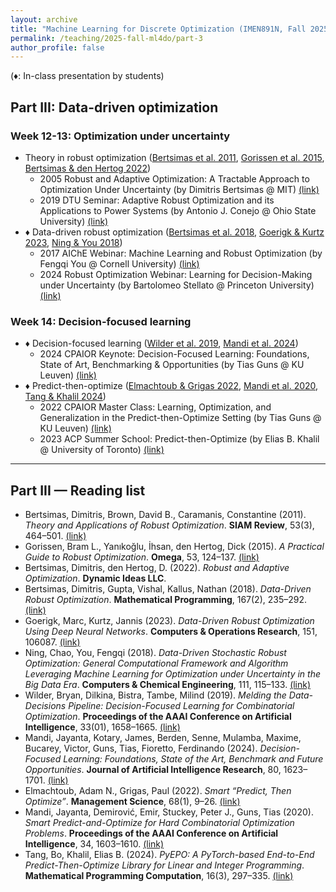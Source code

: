 ```yaml
---
layout: archive
title: "Machine Learning for Discrete Optimization (IMEN891N, Fall 2025)"
permalink: /teaching/2025-fall-ml4do/part-3
author_profile: false
---
```


(♦: In-class presentation by students)

## Part III: Data-driven optimization

### Week 12-13: Optimization under uncertainty

- Theory in robust optimization ([Bertsimas et al. 2011](#paper-bertsimas-2011), [Gorissen et al. 2015](#paper-gorissen-2015), [Bertsimas & den Hertog 2022](#paper-bertsimas-2022))
  - 2005 Robust and Adaptive Optimization: A Tractable Approach to Optimization Under Uncertainty (by Dimitris Bertsimas @ MIT) [(link)](https://www.youtube.com/watch?v=RBbgKMpgrDg)
  - 2019 DTU Seminar: Adaptive Robust Optimization and its Applications to Power Systems (by Antonio J. Conejo @ Ohio State University) [(link)](https://www.youtube.com/watch?v=Zk6y8joQLNQ)
- ♦ Data-driven robust optimization ([Bertsimas et al. 2018](#paper-bertsimas-2018), [Goerigk & Kurtz 2023](#paper-goerigk-2023), [Ning & You 2018](#paper-ning-2018))
  - 2017 AIChE Webinar: Machine Learning and Robust Optimization (by Fengqi You @ Cornell University) [(link)](https://www.youtube.com/watch?v=7eQpuBVeCiQ)
  - 2024 Robust Optimization Webinar: Learning for Decision-Making under Uncertainty (by Bartolomeo Stellato @ Princeton University) [(link)](https://www.youtube.com/watch?v=f3nGgODXjmg)

### Week 14: Decision-focused learning

- ♦ Decision-focused learning ([Wilder et al. 2019](#paper-wilder-2019), [Mandi et al. 2024](#paper-mandi-2024))
  - 2024 CPAIOR Keynote: Decision-Focused Learning: Foundations, State of Art, Benchmarking & Opportunities (by Tias Guns @ KU Leuven) [(link)](https://www.youtube.com/watch?v=cNEL9QcHzBE)
- ♦ Predict-then-optimize ([Elmachtoub & Grigas 2022](#paper-elmachtoub-2022), [Mandi et al. 2020](#paper-mandi-2020), [Tang & Khalil 2024](#paper-tang-2024))
  - 2022 CPAIOR Master Class: Learning, Optimization, and Generalization in the Predict-then-Optimize Setting (by Tias Guns @ KU Leuven) [(link)](https://www.youtube.com/watch?v=kj5HM-af8YU)
  - 2023 ACP Summer School: Predict-then-Optimize (by Elias B. Khalil @ University of Toronto) [(link)](https://www.youtube.com/watch?v=pZqm-i57gxk)

---

## Part III — Reading list

- <a id="paper-bertsimas-2011"></a>Bertsimas, Dimitris, Brown, David B., Caramanis, Constantine (2011). *Theory and Applications of Robust Optimization*. **SIAM Review**, 53(3), 464–501. [(link)](https://doi.org/10.1137/080734510)
- <a id="paper-gorissen-2015"></a>Gorissen, Bram L., Yanıkoğlu, İhsan, den Hertog, Dick (2015). *A Practical Guide to Robust Optimization*. **Omega**, 53, 124–137. [(link)](https://doi.org/10.1016/j.omega.2014.12.006)
- <a id="paper-bertsimas-2022"></a>Bertsimas, Dimitris, den Hertog, D. (2022). *Robust and Adaptive Optimization*. **Dynamic Ideas LLC**.
- <a id="paper-bertsimas-2018"></a>Bertsimas, Dimitris, Gupta, Vishal, Kallus, Nathan (2018). *Data-Driven Robust Optimization*. **Mathematical Programming**, 167(2), 235–292. [(link)](https://doi.org/10.1007/s10107-017-1125-8)
- <a id="paper-goerigk-2023"></a>Goerigk, Marc, Kurtz, Jannis (2023). *Data-Driven Robust Optimization Using Deep Neural Networks*. **Computers & Operations Research**, 151, 106087. [(link)](https://doi.org/10.1016/j.cor.2022.106087)
- <a id="paper-ning-2018"></a>Ning, Chao, You, Fengqi (2018). *Data-Driven Stochastic Robust Optimization: General Computational Framework and Algorithm Leveraging Machine Learning for Optimization under Uncertainty in the Big Data Era*. **Computers & Chemical Engineering**, 111, 115–133. [(link)](https://doi.org/10.1016/j.compchemeng.2017.12.015)
- <a id="paper-wilder-2019"></a>Wilder, Bryan, Dilkina, Bistra, Tambe, Milind (2019). *Melding the Data-Decisions Pipeline: Decision-Focused Learning for Combinatorial Optimization*. **Proceedings of the AAAI Conference on Artificial Intelligence**, 33(01), 1658–1665. [(link)](https://doi.org/10.1609/aaai.v33i01.33011658)
- <a id="paper-mandi-2024"></a>Mandi, Jayanta, Kotary, James, Berden, Senne, Mulamba, Maxime, Bucarey, Victor, Guns, Tias, Fioretto, Ferdinando (2024). *Decision-Focused Learning: Foundations, State of the Art, Benchmark and Future Opportunities*. **Journal of Artificial Intelligence Research**, 80, 1623–1701. [(link)](https://doi.org/10.1613/jair.1.15320)
- <a id="paper-elmachtoub-2022"></a>Elmachtoub, Adam N., Grigas, Paul (2022). *Smart “Predict, Then Optimize”*. **Management Science**, 68(1), 9–26. [(link)](https://doi.org/10.1287/mnsc.2020.3922)
- <a id="paper-mandi-2020"></a>Mandi, Jayanta, Demirović, Emir, Stuckey, Peter J., Guns, Tias (2020). *Smart Predict-and-Optimize for Hard Combinatorial Optimization Problems*. **Proceedings of the AAAI Conference on Artificial Intelligence**, 34, 1603–1610. [(link)](https://doi.org/10.1609/aaai.v34i02.5521)
- <a id="paper-tang-2024"></a>Tang, Bo, Khalil, Elias B. (2024). *PyEPO: A PyTorch-based End-to-End Predict-Then-Optimize Library for Linear and Integer Programming*. **Mathematical Programming Computation**, 16(3), 297–335. [(link)](https://doi.org/10.1007/s12532-024-00255-x)
